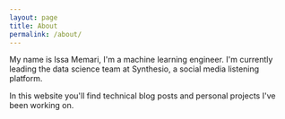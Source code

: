```yaml
---
layout: page
title: About
permalink: /about/
---
```


My name is Issa Memari, I'm a machine learning engineer. I'm currently leading the data science team at Synthesio, a social media listening platform.

In this website you'll find technical blog posts and personal projects I've been working on.
